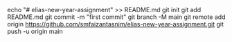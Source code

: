 echo "# elias-new-year-assignment" >> README.md
git init
git add README.md
git commit -m "first commit"
git branch -M main
git remote add origin https://github.com/smfaizantasnim/elias-new-year-assignment.git
git push -u origin main
